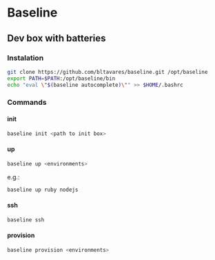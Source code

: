 # Baseline
## Dev box with batteries

### Instalation

```bash
git clone https://github.com/bltavares/baseline.git /opt/baseline
export PATH=$PATH:/opt/baseline/bin
echo "eval \"$(baseline autocomplete)\"" >> $HOME/.bashrc
```

### Commands

#### init

```bash
baseline init <path to init box>
```

#### up

```bash
baseline up <environments>
```

e.g.:
```bash
baseline up ruby nodejs
```

#### ssh
```bash
baseline ssh
```

#### provision
```bash
baseline provision <environments>
```
